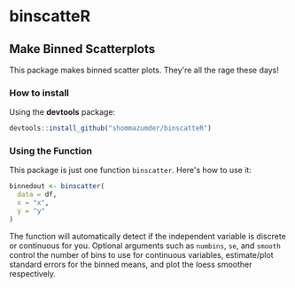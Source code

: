 # binscatteR

## Make Binned Scatterplots

This package makes binned scatter plots. They're all the rage these days!

### How to install

Using the **devtools** package:

``` r
devtools::install_github("shommazumder/binscatteR")
```

### Using the Function

This package is just one function `binscatter`. Here's how to use it:

```r
binnedout <- binscatter(
  data = df,
  x = "x",
  y = "y"
)
```

The function will automatically detect if the independent variable is discrete or continuous for you. Optional arguments such as `numbins`, `se`, and `smooth` control the number of bins to use for continuous variables, estimate/plot standard errors for the binned means, and plot the loess smoother respectively.